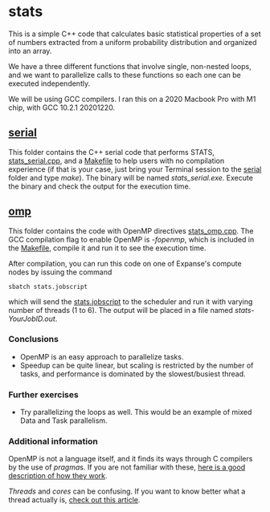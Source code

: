 # stats

This is a simple C++ code that calculates basic statistical properties of a set of numbers extracted from a uniform probability distribution and organized into an array. 

We have a three different functions that involve single, non-nested loops, and we want to parallelize calls to these functions so each one can be executed independently.

We will be using GCC compilers. I ran this on a 2020 Macbook Pro with M1 chip, with GCC 10.2.1 20201220.

## [serial](./serial)
This folder contains the C++ serial code that performs STATS, [stats_serial.cpp](./serial/stats_serial.cpp), and a [Makefile](./serial/Makefile) to help users with no compilation experience (if that is your case, just bring your Terminal session to the [serial](./serial) folder and type *make*). The binary will be named *stats_serial.exe*. Execute the binary and check the output for the execution time.
 

## [omp](./omp)
This folder contains the code with OpenMP directives [stats_omp.cpp](./omp/stats_omp.cpp). The GCC compilation flag to enable OpenMP is *-fopenmp*, which is included in the [Makefile](./omp/Makefile), compile it and run it to see the execution time.

After compilation, you can run this code on one of Expanse's compute nodes by issuing the command
```
sbatch stats.jobscript
```

which will send the [stats.jobscript](./omp/stats.jobscript) to the scheduler and run it with varying number of threads (1 to 6). The output will be placed in a file named *stats-YourJobID.out*.

### Conclusions
- OpenMP is an easy approach to parallelize tasks.
- Speedup can be quite linear, but scaling is restricted by the number of tasks, and performance is dominated by the slowest/busiest thread.


### Further exercises
- Try parallelizing the loops as well. This would be an example of mixed Data and Task parallelism.



### Additional information
OpenMP is not a language itself, and it finds its ways through C compilers by the use of *pragma*s. If you are not familiar with these, [here is a good description of how they work](https://www.geeksforgeeks.org/pragma-directive-in-c-c/).

*Threads* and *cores* can be confusing. If you want to know better what a thread actually is, [check out this article](https://blog.logicalincrements.com/2019/10/cpu-what-are-threads/).
